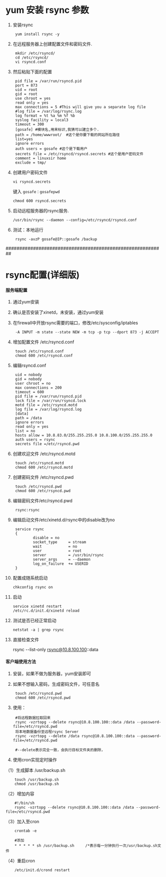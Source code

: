 # yum 安装 rsync 参数

1. 安装rsync
	
		yum install rsync -y

2. 在远程服务器上创建配置文件和密码文件.

		mkdir /etc/rsyncd/
		cd /etc/rsyncd/
		vi rsyncd.conf

3. 然后粘贴下面的配置

		pid file = /var/run/rsyncd.pid
		port = 873
		uid = root
		gid = root
		use chroot = yes
		read only = yes
		max connections = 5 #This will give you a separate log file
		#log file = /var/log/rsync.log
		log format = %t %a %m %f %b
		syslog facility = local3
		timeout = 300
		[gosafe] #模块名,用来标识,我猜可以建立多个.
		path = /home/wwwroot/  #这个是你要下载的网站所在路径
		list=yes
		ignore errors
		auth users = gosafe #这个是下载用户
		secrets file = /etc/rsyncd/rsyncd.secrets #这个是用户密码文件
		comment = linuxsir home
		exclude = tmp/

4.	创建用户密码文件

		vi rsyncd.secrets
		
	键入 `gosafe：gosafepwd`
	
		chmod 600 rsyncd.secrets

5.	启动远程服务器的rsync服务.

		/usr/bin/rsync --daemon --config=/etc/rsyncd/rsyncd.conf
 
6. 测试：本地运行
		
		rsync -avzP gosafe@IP::gosafe /backup
		
		
##########################################################		
		

# rsync配置(详细版)
#### 服务端配置
1. 通过yum安装
2. 确认是否安装了xinetd，未安装，通过yum安装
3. 在firewall中开放rsync需要的端口，修改/etc/sysconfig/iptables  
	
		-A INPUT -m state --state NEW -m tcp -p tcp --dport 873 -j ACCEPT  
		  
4. 增加配置文件 /etc/rsyncd.conf
  
		touch /etc/rsyncd.conf  
		chmod 600 /etc/rsyncd.conf  
5. 编辑rsyncd.conf
  
		uid = nobody  
		gid = nobody  
		user chroot = no  
		max connections = 200  
		timeout = 600  
		pid file = /var/run/rsyncd.pid  
		lock file = /var/run/rsyncd.lock  
		motd file = /etc/rsyncd.motd   
		log file = /var/log/rsyncd.log  
		[data]  
		path = /data  
		ignore errors  
		read only = yes  
		list = no  
		hosts allow = 10.8.83.0/255.255.255.0 10.8.100.0/255.255.255.0  
		auth users = rsync  
		secrets file =/etc/rsyncd.pwd  

6. 创建欢迎文件 /etc/rsyncd.motd
 
		touch /etc/rsyncd.motd  
		chmod 600 /etc/rsyncd.motd  

7. 创建密码文件 /etc/rsyncd.pwd
  
		touch /etc/rsyncd.pwd  
		chmod 600 /etc/rsyncd.pwd  
8. 编辑密码文件/etc/rsyncd.pwd
  
		rsync:rsync  

9. 编辑启动文件/etc/xinetd.d/rsync中的disable改为no
 
		service rsync  
		{  
        		disable = no  
        		socket_type     = stream  
        		wait            = no  
        		user            = root  
        		server          = /usr/bin/rsync  
        		server_args     = --daemon  
        		log_on_failure  += USERID  
		}  
 
10. 配置成随系统启动
  
		chkconfig rsync on  

11. 启动
 
		service xinetd restart  
		/etc/rc.d/init.d/xinetd reload  
 
 
12. 测试是否已经正常启动
  
		netstat -a | grep rsync  

13. 直接检查文件
 
	rsync --list-only rsync@10.8.100.100::data  
 
#### 客户端使用方法
1. 安装，如果不做为服务器，yum安装即可
2. 如果不想输入密码，生成密码文件，可任意名 
  
		touch /etc/rsyncd.pwd  
		chmod 600 /etc/rsyncd.pwd  
		
3. 使用：
  
		#将远程数据拉取回来  
		rsync -vzrtopg --delete rsync@10.8.100.100::data /data --password-file=/etc/rsyncd.pwd  
		将本地数据备份至远程rsync Server  
		rsync -vzrtopg --delete /data rsync@10.8.100.100::data --password-file=/etc/rsyncd.pwd  
  
		#--delete表示完全一致，会执行目标文件夹的删除，  

4. 使用cron实现定时操作

（1）生成脚本 /usr/backup.sh  
		
		touch /usr/backup.sh  
		chmod /usr/backup.sh  
		
（2）增加内容
  
		#!/bin/sh  
		rsync -vzrtopg --delete rsync@10.8.100.100::data /data --password-file=/etc/rsyncd.pwd  

（3）加入至cron
  
		crontab -e  
  
		#添加  
		* * * * * sh /usr/backup.sh     /*表示每一分钟执行一次/usr/backup.sh文件  
		
（4）重启cron
  
		/etc/init.d/crond restart  